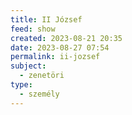 ```yaml
---
title: II József
feed: show
created: 2023-08-21 20:35
date: 2023-08-27 07:54
permalink: ii-jozsef
subject:
  - zenetöri
type:
  - személy
---
```


